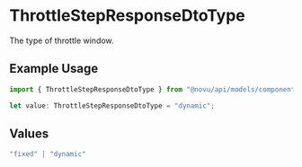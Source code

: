 # ThrottleStepResponseDtoType

The type of throttle window.

## Example Usage

```typescript
import { ThrottleStepResponseDtoType } from "@novu/api/models/components";

let value: ThrottleStepResponseDtoType = "dynamic";
```

## Values

```typescript
"fixed" | "dynamic"
```